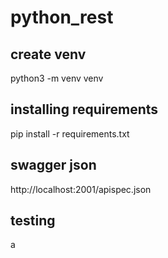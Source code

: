 # python_rest

## create venv
python3 -m venv venv


## installing requirements
pip install -r requirements.txt

## swagger json
http://localhost:2001/apispec.json

## testing
a
